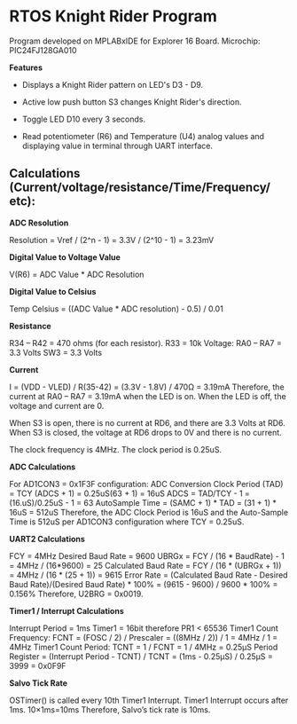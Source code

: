 # **RTOS Knight Rider Program**

Program developed on MPLABxIDE for Explorer 16 Board.
Microchip: PIC24FJ128GA010

**Features**

- Displays a Knight Rider pattern on LED's D3 - D9.

- Active low push button S3 changes Knight Rider's direction. 

- Toggle LED D10 every 3 seconds. 

- Read potentiometer (R6) and Temperature (U4) analog values and displaying value in terminal through UART interface.

## **Calculations (Current/voltage/resistance/Time/Frequency/ etc):**

**ADC Resolution**

Resolution = Vref / (2^n - 1) = 3.3V / (2^10 - 1) = 3.23mV

**Digital Value to Voltage Value** 

V(R6) = ADC Value * ADC Resolution

**Digital Value to Celsius**

Temp Celsius = ((ADC Value * ADC resolution) - 0.5) / 0.01  

**Resistance**

R34 – R42 = 470 ohms (for each resistor). 
R33 = 10k
Voltage:
RA0 – RA7 = 3.3 Volts 
SW3 = 3.3 Volts 

**Current**

I = (VDD - VLED) / R(35-42) = (3.3V - 1.8V) / 470Ω = 3.19mA
Therefore, the current at RA0 – RA7 = 3.19mA when the LED is on.
When the LED is off, the voltage and current are 0.
 
When S3 is open, there is no current at RD6, and there are 3.3 Volts at RD6.
When S3 is closed, the voltage at RD6 drops to 0V and there is no current. 

The clock frequency is 4MHz.
The clock period is 0.25uS.

**ADC Calculations**

For AD1CON3 = 0x1F3F configuration:
ADC Conversion Clock Period (TAD) = TCY (ADCS + 1) = 0.25uS(63 + 1) = 16uS
ADCS = TAD/TCY - 1 = (16.uS)/0.25uS - 1 = 63
AutoSample Time = (SAMC + 1) * TAD = (31 + 1) * 16uS = 512uS
Therefore, the ADC Clock Period is 16uS and the Auto-Sample Time is 512uS per AD1CON3 configuration where TCY = 0.25uS.

**UART2 Calculations**

FCY = 4MHz
Desired Baud Rate = 9600
UBRGx = FCY / (16 * BaudRate) - 1 = 4MHz / (16*9600) = 25
Calculated Baud Rate = FCY / (16 * (UBRGx + 1)) = 4MHz / (16 * (25 + 1)) = 9615
Error Rate = (Calculated Baud Rate - Desired Baud Rate)/(Desired Baud Rate) * 100% = (9615 - 9600) / 9600 * 100% = 0.156%
Therefore, U2BRG = 0x0019.


**Timer1 / Interrupt Calculations**

Interrupt Period = 1ms
Timer1 = 16bit therefore PR1 < 65536
Timer1 Count Frequency:   FCNT = (FOSC / 2) / Prescaler = ((8MHz / 2)) / 1 = 4MHz / 1 = 4MHz
Timer1 Count Period:  TCNT = 1 / FCNT = 1 / 4MHz = 0.25μS
Period Register = (Interrupt Period - TCNT) / TCNT = (1ms - 0.25μS) / 0.25μS = 3999 = 0x0F9F

**Salvo Tick Rate**

OSTimer() is called every 10th Timer1 Interrupt.
Timer1 Interrupt occurs after 1ms.
10×1ms=10ms
Therefore, Salvo’s tick rate is 10ms.
